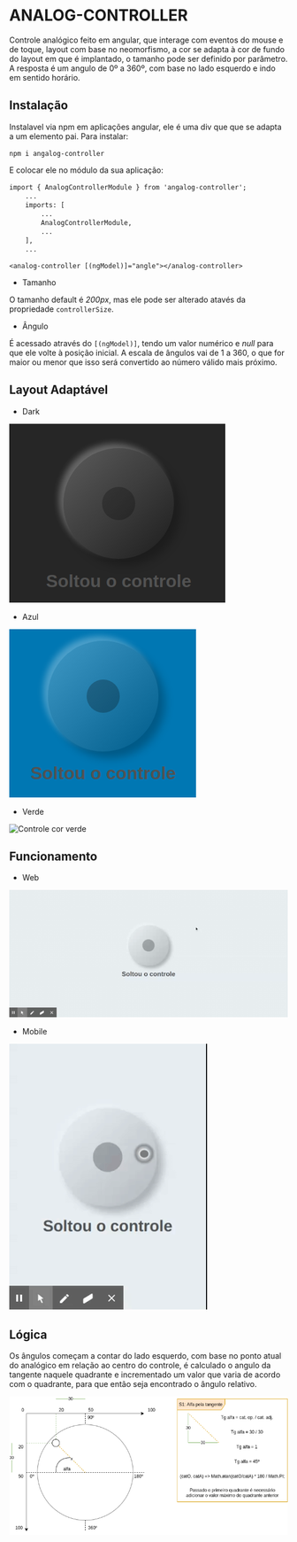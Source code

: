 # ANALOG-CONTROLLER

Controle analógico feito em angular, que interage com eventos do mouse e de toque, layout com base no neomorfismo, a cor se adapta à cor de fundo do layout em que é implantado, o tamanho pode ser definido por parâmetro. A resposta é um angulo de 0º a 360º, com base no lado esquerdo e indo em sentido horário.

## Instalação

Instalavel via npm em aplicações angular, ele é uma div que que se adapta a um elemento pai. Para instalar:
```
npm i angalog-controller
```

E colocar ele no módulo da sua aplicação:
```
import { AnalogControllerModule } from 'angalog-controller';
    ...
    imports: [
        ...
        AnalogControllerModule,
        ...
    ],
    ...
```
```
<analog-controller [(ngModel)]="angle"></analog-controller>
```

- Tamanho

O tamanho default é _200px_, mas ele pode ser alterado atavés da propriedade ```controllerSize```.

- Ângulo

É acessado através do ```[(ngModel)]```, tendo um valor numérico e _null_ para que ele volte à posição inicial. A escala de ângulos vai de 1 a 360, o que for maior ou menor que isso será convertido ao número válido mais próximo.

## Layout Adaptável

- Dark

![Controle cor preta](./src/assets/imgs/controller1.png)

- Azul

![Controle cor azul](./src/assets/imgs/controller2.png)

- Verde

![Controle cor verde](./src/assets/imgs/controllerw.png)

## Funcionamento

- Web

![Controle sendo utilizado com o mouse](./src/assets/imgs/exempleWeb.gif)

- Mobile

![Controle sendo utilizado com o mouse](./src/assets/imgs/exempleMobile.gif)

## Lógica

Os ângulos começam a contar do lado esquerdo, com base no ponto atual do analógico em relação ao centro do controle, é calculado o angulo da tangente naquele quadrante e incrementado um valor que varia de acordo com o quadrante, para que então seja encontrado o ângulo relativo.

![Cálculo](./src/assets/imgs/logic.png)